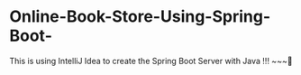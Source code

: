 # Online-Book-Store-Using-Spring-Boot-
This is using IntelliJ Idea to create the Spring Boot Server with Java !!! ~~~🐺
